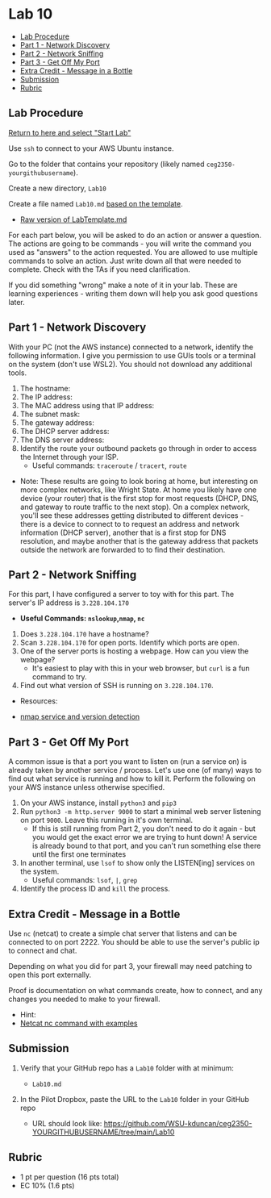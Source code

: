 # Lab 10

- [Lab Procedure](#Lab-Procedure)
- [Part 1 - Network Discovery](#Part-1---Network-Discovery)
- [Part 2 - Network Sniffing](#Part-2---Network-Sniffing)
- [Part 3 - Get Off My Port](#Part-3---Get-Off-My-Port)
- [Extra Credit - Message in a Bottle](#Extra-Credit---Message-in-a-Bottle)
- [Submission](#Submission)
- [Rubric](#Rubric)

## Lab Procedure

[Return to here and select "Start Lab"](https://awsacademy.instructure.com/courses/13249/modules/items/1136419)

Use `ssh` to connect to your AWS Ubuntu instance.

Go to the folder that contains your repository (likely named `ceg2350-yourgithubusername`).

Create a new directory, `Lab10`

Create a file named `Lab10.md` [based on the template](LabTemplate.md).

- [Raw version of LabTemplate.md](https://raw.githubusercontent.com/pattonsgirl/Spring2022-CEG2350/main/Labs/Lab10/LabTemplate.md)

For each part below, you will be asked to do an action or answer a question. The actions are going to be commands - you will write the command you used as "answers" to the action requested. You are allowed to use multiple commands to solve an action. Just write down all that were needed to complete. Check with the TAs if you need clarification.

If you did something "wrong" make a note of it in your lab. These are learning experiences - writing them down will help you ask good questions later.

## Part 1 - Network Discovery

With your PC (not the AWS instance) connected to a network, identify the following information. I give you permission to use GUIs tools or a terminal on the system (don't use WSL2). You should not download any additional tools.

1. The hostname:
2. The IP address:
3. The MAC address using that IP address:
4. The subnet mask:
5. The gateway address:
6. The DHCP server address:
7. The DNS server address:
8. Identify the route your outbound packets go through in order to access the Internet through your ISP.
   - Useful commands: `traceroute` / `tracert`, `route`

- Note: These results are going to look boring at home, but interesting on more complex networks, like Wright State. At home you likely have one device (your router) that is the first stop for most requests (DHCP, DNS, and gateway to route traffic to the next stop). On a complex network, you'll see these addresses getting distributed to different devices - there is a device to connect to to request an address and network information (DHCP server), another that is a first stop for DNS resolution, and maybe another that is the gateway address that packets outside the network are forwarded to to find their destination.

## Part 2 - Network Sniffing

For this part, I have configured a server to toy with for this part. The server's IP address is `3.228.104.170`

- **Useful Commands: `nslookup`,`nmap`, `nc`**

1. Does `3.228.104.170` have a hostname?
2. Scan `3.228.104.170` for open ports. Identify which ports are open.
3. One of the server ports is hosting a webpage. How can you view the webpage?
   - It's easiest to play with this in your web browser, but `curl` is a fun command to try.
4. Find out what version of SSH is running on `3.228.104.170`.

- Resources:

- [nmap service and version detection](https://nmap.org/book/man-version-detection.html)


## Part 3 - Get Off My Port

A common issue is that a port you want to listen on (run a service on) is already taken by another service / process. Let's use one (of many) ways to find out what service is running and how to kill it. Perform the following on your AWS instance unless otherwise specified.

1. On your AWS instance, install `python3` and `pip3`
2. Run `python3 -m http.server 9000` to start a minimal web server listening on port `9000`. Leave this running in it's own terminal.
   - If this is still running from Part 2, you don't need to do it again - but you would get the exact error we are trying to hunt down! A service is already bound to that port, and you can't run something else there until the first one terminates
3. In another terminal, use `lsof` to show only the LISTEN[ing] services on the system.
   - Useful commands: `lsof`, `|`, `grep`
4. Identify the process ID and `kill` the process.

## Extra Credit - Message in a Bottle

Use `nc` (netcat) to create a simple chat server that listens and can be connected to on port 2222. You should be able to use the server's public ip to connect and chat.

Depending on what you did for part 3, your firewall may need patching to open this port externally.

Proof is documentation on what commands create, how to connect, and any changes you needed to make to your firewall.

- Hint:
- [Netcat nc command with examples](https://linuxize.com/post/netcat-nc-command-with-examples/)

## Submission

1. Verify that your GitHub repo has a `Lab10` folder with at minimum:

   - `Lab10.md`

2. In the Pilot Dropbox, paste the URL to the `Lab10` folder in your GitHub repo
   - URL should look like: https://github.com/WSU-kduncan/ceg2350-YOURGITHUBUSERNAME/tree/main/Lab10

## Rubric

- 1 pt per question (16 pts total)
- EC 10% (1.6 pts)
